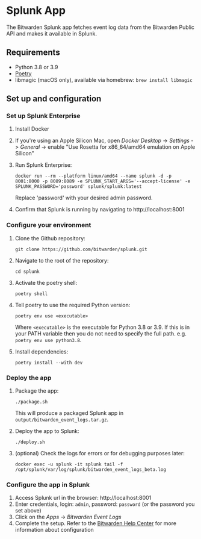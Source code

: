 # Splunk App

The Bitwarden Splunk app fetches event log data from the Bitwarden Public API and makes it available
in Splunk.

## Requirements

- Python 3.8 or 3.9
- [Poetry][poetry]
- libmagic (macOS only), available via homebrew: `brew install libmagic`

## Set up and configuration

### Set up Splunk Enterprise

1. Install Docker

2. If you're using an Apple Silicon Mac, open _Docker Desktop_ -> _Settings_ -> _General_ -> enable
   "Use Rosetta for x86_64/amd64 emulation on Apple Silicon"

3. Run Splunk Enterprise:

   ```
   docker run --rm --platform linux/amd64 --name splunk -d -p 8001:8000 -p 8089:8089 -e SPLUNK_START_ARGS='--accept-license' -e SPLUNK_PASSWORD='password' splunk/splunk:latest
   ```

   Replace 'password' with your desired admin password.

4. Confirm that Splunk is running by navigating to http://localhost:8001

### Configure your environment

1. Clone the Github repository:

   ```
   git clone https://github.com/bitwarden/splunk.git
   ```

2. Navigate to the root of the repository:

   ```
   cd splunk
   ```

3. Activate the poetry shell:

   ```
   poetry shell
   ```

4. Tell poetry to use the required Python version:

   ```
   poetry env use <executable>
   ```

   Where `<executable>` is the executable for Python 3.8 or 3.9. If this is in your PATH variable
   then you do not need to specify the full path. e.g. `poetry env use python3.8`.

5. Install dependencies:

   ```
   poetry install --with dev
   ```

### Deploy the app

1. Package the app:

   ```
   ./package.sh
   ```

   This will produce a packaged Splunk app in `output/bitwarden_event_logs.tar.gz`.

2. Deploy the app to Splunk:

   ```
   ./deploy.sh
   ```

3. (optional) Check the logs for errors or for debugging purposes later:
   ```
   docker exec -u splunk -it splunk tail -f /opt/splunk/var/log/splunk/bitwarden_event_logs_beta.log
   ```

### Configure the app in Splunk

1. Access Splunk url in the browser: http://localhost:8001
2. Enter credentials, login: `admin`, password: `password` (or the password you set above)
3. Click on the _Apps_ -> _Bitwarden Event Logs_
4. Complete the setup. Refer to the [Bitwarden Help Center][Bitwarden Splunk SIEM] for more
   information about configuration

[Bitwarden Splunk SIEM]: https://bitwarden.com/help/splunk-siem/
[poetry]: https://python-poetry.org/docs/#installation
